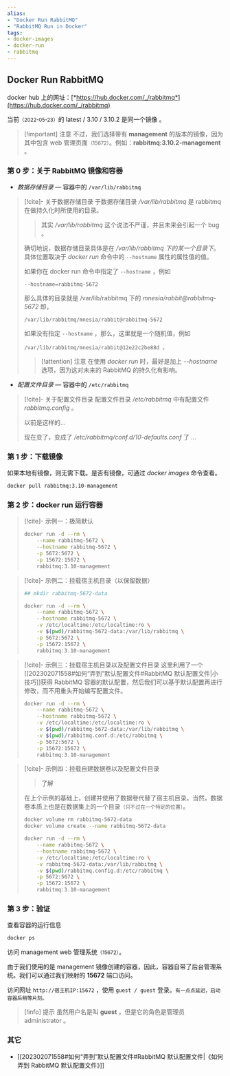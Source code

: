 ```yaml
---
alias: 
- "Docker Run RabbitMQ"
- "RabbitMQ Run in Docker"
tags: 
- docker-images
- docker-run
- rabbitmq
---
```


## Docker Run RabbitMQ 

docker hub 上的网址：[*https://hub.docker.com/_/rabbitmq*](https://hub.docker.com/_/rabbitmq)

当前<small>（2022-05-23）</small>的 latest / 3.10 / 3.10.2 是同一个镜像 。

> [!important] 注意
> 不过，我们选择带有 **management** 的版本的镜像，因为其中包含 web 管理页面<small>（15672）</small>。例如：**rabbitmq:3.10.2-management** 。

### 第 0 步：关于 RabbitMQ 镜像和容器

- _数据存储目录_ — 容器中的 `/var/lib/rabbitmq`

> [!cite]- 关于数据存储目录
> 于数据存储目录 _/var/lib/rabbitmq_ 是 rabbitmq 在做持久化时所使用的目录。
> 
> > 其实 _/var/lib/rabbitmq_ 这个说法不严谨，并且未来会引起一个 bug 。
> 
> 确切地说，数据存储目录具体是在 _/var/lib/rabbitmq 下的某一个目录下_。具体位置取决于 _docker run_ 命令中的 `--hostname` 属性的属性值的值。
> 
> 如果你在 docker run 命令中指定了 `--hostname` ，例如
> 
> ```
> --hostname=rabbitmq-5672 
> ```
> 
> 那么具体的目录就是 /var/lib/rabbitmq 下的 _mnesia/rabbit@rabbitmq-5672_  即，
> 
> ```
> /var/lib/rabbitmq/mnesia/rabbit@rabbitmq-5672
> ```
> 
> 如果没有指定 `--hostname` ，那么，这里就是一个随机值，例如
> 
> ```
> /var/lib/rabbitmq/mnesia/rabbit@12e22c2be88d 。
> ```
> 
> > [!attention] 注意
> > 在使用 _docker run_ 时，最好是加上 _--hostname_ 选项，因为这对未来的 RabbitMQ 的持久化有影响。

- _配置文件目录_ — 容器中的 `/etc/rabbitmq`

> [!cite]- 关于配置文件目录
> 配置文件目录 _/etc/rabbitmq_ 中有配置文件 _rabbitmq.config_ 。
> 
> 以前是这样的…
> 
> 现在变了，变成了 _/etc/rabbitmq/conf.d/10-defaults.conf_ 了 …

### 第 1 步：下载镜像

如果本地有镜像，则无需下载。是否有镜像，可通过 _docker images_ 命令查看。

```sh
docker pull rabbitmq:3.10-management
```

### 第 2 步：docker run 运行容器

> [!cite]- 示例一：极简默认
> ```bash
> docker run -d --rm \
>     --name rabbitmq-5672 \
>     --hostname rabbitmq-5672 \
>     -p 5672:5672 \
>     -p 15672:15672 \
>     rabbitmq:3.10-management
> ```

> [!cite]- 示例二：挂载宿主机目录（以保留数据）
> ```bash 
> ## mkdir rabbitmq-5672-data
> 
> docker run -d --rm \
>     --name rabbitmq-5672 \
>     --hostname rabbitmq-5672 \
>     -v /etc/localtime:/etc/localtime:ro \
>     -v $(pwd)/rabbitmq-5672-data:/var/lib/rabbitmq \
>     -p 5672:5672 \
>     -p 15672:15672 \
>     rabbitmq:3.10-management
> ```

> [!cite]- 示例三：挂载宿主机目录以及配置文件目录
> 这里利用了一个[[202302071558#如何“弄到”默认配置文件#RabbitMQ 默认配置文件|小技巧]]获得 RabbitMQ 容器的默认配置，然后我们可以基于默认配置再进行修改，而不用重头开始编写配置文件。
> ```bash 
> docker run -d --rm \
>     --name rabbitmq-5672 \
>     --hostname rabbitmq-5672 \
>     -v /etc/localtime:/etc/localtime:ro \
>     -v $(pwd)/rabbitmq-5672-data:/var/lib/rabbitmq \
>     -v $(pwd)/rabbitmq.conf.d:/etc/rabbitmq \
>     -p 5672:5672 \
>     -p 15672:15672 \
>     rabbitmq:3.10-management
> ```

> [!cite]- 示例四：挂载自建数据卷以及配置文件目录
> 
> > 了解
>
> 在上个示例的基础上，创建并使用了数据卷代替了宿主机目录。当然，数据卷本质上也是在数据集上的一个目录<small>（只不过在一个特定的位置）</small>。
> 
> ```bash
> docker volume rm rabbitmq-5672-data
> docker volume create --name rabbitmq-5672-data
> 
> docker run -d --rm \
>     --name rabbitmq-5672 \
>     --hostname rabbitmq-5672 \
>     -v /etc/localtime:/etc/localtime:ro \
>     -v rabbitmq-5672-data:/var/lib/rabbitmq \
>     -v $(pwd)/rabbitmq.config.d:/etc/rabbitmq \
>     -p 5672:5672 \
>     -p 15672:15672 \
>     rabbitmq:3.10-management
> ```

### 第 3 步：验证

查看容器的运行信息

```bash
docker ps
```

访问 management web 管理系统<small>（15672）</small>。

由于我们使用的是 management 镜像创建的容器，因此，容器自带了后台管理系统。我们可以通过我们映射的 **15672** 端口访问。

访问网址 `http://宿主机IP:15672` ，使用 `guest / guest` 登录。<small>有一点点延迟，启动容器后稍等片刻。</small>

> [!info] 提示
> 虽然用户名是叫 **guest** ，但是它的角色是管理员 administrator 。

### 其它

- [[202302071558#如何“弄到”默认配置文件#RabbitMQ 默认配置文件|《如何弄到 RabbitMQ 默认配置文件》]]

